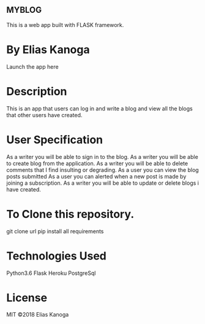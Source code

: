 ## MYBLOG
This is a web app built with FLASK framework.

# By Elias Kanoga
Launch the app here 

# Description
This is an app that users can log in and write a blog and view all the blogs that other users have created.

# User Specification
As a writer you will be able to sign in to the blog.
As a writer you will be able to create blog from the application.
As a writer you will be able to delete comments that I find insulting or degrading.
As a user you can view the blog posts submitted
As a user you can alerted when a new post is made by joining a subscription.
As a writer you will be able to update or delete blogs i have created.

# To Clone this repository.
git clone url
pip install all requirements

# Technologies Used
Python3.6
Flask
Heroku
PostgreSql
# License
MIT ©2018 Elias Kanoga